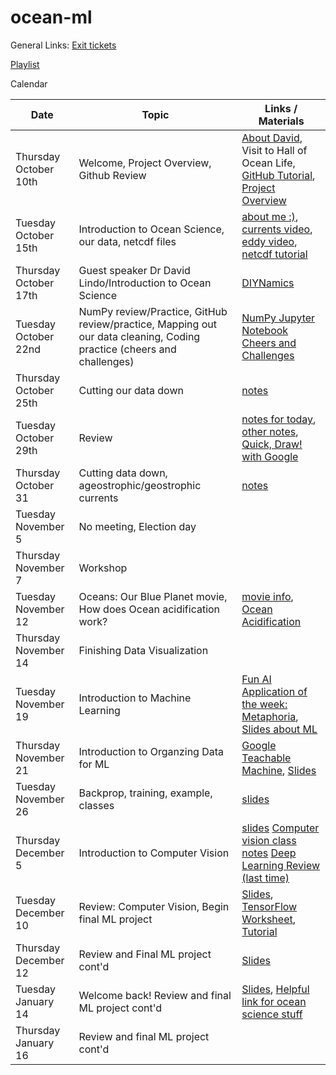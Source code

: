# ocean-ml

General Links:
[Exit tickets](https://docs.google.com/forms/d/e/1FAIpQLSfsxnziDqgi37Dt_TLSYkIe0KuvZZAgwfX-sCrVf3oFcm8oyA/viewform?usp=sf_link)

[Playlist](https://docs.google.com/spreadsheets/d/1ZSeXgPK3O_-eN1yIHNxt3gs5BrxWRAwwLJfhDrIfHMU/edit?usp=sharing)

Calendar 

Date | Topic | Links / Materials
-----|------ | ------
Thursday October 10th | Welcome, Project Overview, Github Review | [About David](https://www.lindolab.org), Visit to Hall of Ocean Life, [GitHub Tutorial](https://github.com/madesai22/ocean-ml/blob/master/githubguide.md), [Project Overview](https://docs.google.com/presentation/d/1Bc4cwUtR7_GL2sYTmLbf_lsP73Djew41mYnsg5gxuAc/edit#slide=id.g62e1c0553b_0_103)
Tuesday October 15th | Introduction to Ocean Science, our data, netcdf files | [about me :)](https://docs.google.com/presentation/d/1NuTtptPGKhsEaT7ruuVCyc6ePzO-LdGVo63RlxZZXWM/edit?usp=sharing), [currents video](https://www.youtube.com/watch?v=p4pWafuvdrY), [eddy video](https://www.youtube.com/watch?v=LzlbaGIPAA0), [netcdf tutorial](https://github.com/madesai22/ocean-ml/blob/master/NetCDF-tutorial.ipynb)
Thursday October 17th | Guest speaker Dr David Lindo/Introduction to Ocean Science | [DIYNamics](https://diynamics.github.io/pages/about.html)
Tuesday October 22nd | NumPy review/Practice, GitHub review/practice, Mapping out our data cleaning, Coding practice (cheers and challenges) | [NumPy Jupyter Notebook](https://github.com/madesai22/ocean-ml/blob/master/NumPy_arrays.ipynb) [Cheers and Challenges](https://github.com/madesai22/ocean-ml/blob/master/Cheers%20and%20Challenges.ipynb)
Thursday October 25th | Cutting our data down | [notes](https://github.com/madesai22/ocean-ml/blob/master/cutting_data.md)
Tuesday October 29th | Review|[notes for today](https://github.com/madesai22/ocean-ml/blob/master/session-10-29/Session-10-29.md), [other notes](https://github.com/madesai22/ocean-ml/blob/master/cutting_data.md), [Quick, Draw! with Google](https://quickdraw.withgoogle.com)
Thursday October 31 | Cutting data down, ageostrophic/geostrophic currents| [notes](https://github.com/madesai22/ocean-ml/blob/master/session-10-31/session-10-31.md)
Tuesday November 5 | No meeting, Election day |
Thursday November 7 | Workshop |
Tuesday November 12 | Oceans: Our Blue Planet movie, How does Ocean acidification work? | [movie info](https://www.amnh.org/exhibitions/3d-and-2d-films/oceans-our-blue-planet), [Ocean Acidification](https://www.youtube.com/watch?v=GL7qJYKzcsk)
Thursday November 14 | Finishing Data Visualization |
Tuesday November 19| Introduction to Machine Learning | [Fun AI Application of the week: Metaphoria](https://metaphor.ga), [Slides about ML](https://docs.google.com/presentation/d/1PoBDwWU-9ubRLOZLUqNlONPtjH3_SLh552pXAvatn_c/edit?usp=sharing)
Thursday November 21 | Introduction to Organzing Data for ML | [Google Teachable Machine](https://teachablemachine.withgoogle.com), [Slides](https://docs.google.com/presentation/d/17zZ4Xcd3Jup232P5yJsE2InKG-jXf8qk7qdICPO2qt4/edit?usp=sharing)
Tuesday November 26| Backprop, training, example, classes | [slides](https://docs.google.com/presentation/d/19oal-ekXEvZxfncu_YcImDFUWOG5zqoKmFrc2nlTXg4/edit?usp=sharing)
Thursday December 5 | Introduction to Computer Vision | [slides](https://docs.google.com/presentation/d/1TL3OnbjvCvT2pGfPdSQ7qcz0JFHaHKo6cWzQkUviks8/edit?usp=sharing) [Computer vision class notes](https://docs.google.com/document/d/1LkZx2HuroXmHIjKmM_x2CFqgK5VuXSeQW8nlBcdG8pM/edit?usp=sharing) [Deep Learning Review (last time)](https://docs.google.com/document/d/1BnurLlL5buptZXF0llknjYSub46THucaekzy6OVf9Tc/edit)
Tuesday December 10 | Review: Computer Vision, Begin final ML project | [Slides](https://docs.google.com/presentation/d/1KZjJF3bKTdGUoVYhMvRYiEZxbj2L9wZ23tUCOzeqRMo/edit?usp=sharing), [TensorFlow Worksheet](https://docs.google.com/document/d/1m6jI4IqfkQncy_yTT_Yd1MpV2Tg7jJiyIZsneLxGVrs/edit?usp=sharing), [Tutorial](https://www.tensorflow.org/tutorials/images/cnn)
Thursday December 12 | Review and Final ML project cont'd | [Slides](https://docs.google.com/presentation/d/1k6fijiglXVcDb3zYEKCSmmPFUi_Izr-CHbVnuB3MObg/edit?usp=sharing)
Tuesday January 14 | Welcome back! Review and final ML project cont'd | [Slides](https://docs.google.com/presentation/d/19vikYfrhbC0rkX4MbjKYy_SGhJ8PebDgSH_SIVYalQo/edit?usp=sharing), [Helpful link for ocean science stuff](https://www.whoi.edu/know-your-ocean/ocean-topics/ocean-circulation/currents-gyres-eddies/)
Thursday January 16 | Review and final ML project cont'd | 
